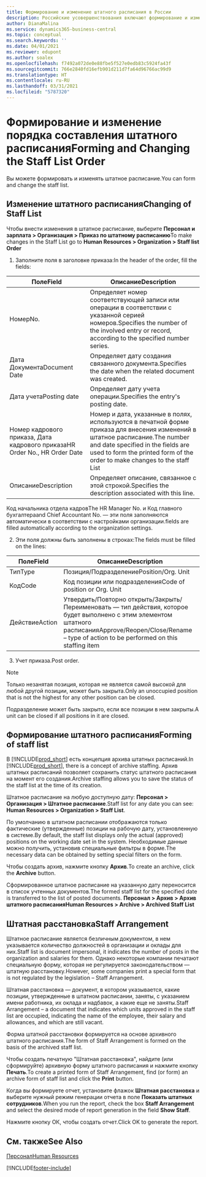 ```yaml
---
title: Формирование и изменение штатного расписания в России
description: Российские усовершенствования включают формирование и изменение штатного расписания.
author: DianaMalina
ms.service: dynamics365-business-central
ms.topic: conceptual
ms.search.keywords: ''
ms.date: 04/01/2021
ms.reviewer: edupont
ms.author: soalex
ms.openlocfilehash: f7492a072de0e88fbe5f527e0edb83c5924fa43f
ms.sourcegitcommit: 766e2840fd16efb901d211d7fa64d96766ac99d9
ms.translationtype: HT
ms.contentlocale: ru-RU
ms.lasthandoff: 03/31/2021
ms.locfileid: "5787320"
---
```

# <a name="forming-and-changing-the-staff-list-order"></a><span data-ttu-id="971e4-103">Формирование и изменение порядка составления штатного расписания</span><span class="sxs-lookup"><span data-stu-id="971e4-103">Forming and Changing the Staff List Order</span></span>

<span data-ttu-id="971e4-104">Вы можете формировать и изменять штатное расписание.</span><span class="sxs-lookup"><span data-stu-id="971e4-104">You can form and change the staff list.</span></span>

## <a name="changing-of-staff-list"></a><span data-ttu-id="971e4-105">Изменение штатного расписания</span><span class="sxs-lookup"><span data-stu-id="971e4-105">Changing of Staff List</span></span>

<span data-ttu-id="971e4-106">Чтобы внести изменения в штатное расписание, выберите **Персонал и зарплата > Организация > Приказ по штатному расписанию**</span><span class="sxs-lookup"><span data-stu-id="971e4-106">To make changes in the Staff List  go to **Human Resources > Organization > Staff list Order**</span></span>

1. <span data-ttu-id="971e4-107">Заполните поля в заголовке приказа:</span><span class="sxs-lookup"><span data-stu-id="971e4-107">In the header of the order, fill the fields:</span></span>

| <span data-ttu-id="971e4-108">Поле</span><span class="sxs-lookup"><span data-stu-id="971e4-108">Field</span></span>                       | <span data-ttu-id="971e4-109">Описание</span><span class="sxs-lookup"><span data-stu-id="971e4-109">Description</span></span>                                                  |
| --------------------------- | ------------------------------------------------------------ |
| <span data-ttu-id="971e4-110">Номер</span><span class="sxs-lookup"><span data-stu-id="971e4-110">No.</span></span>                         | <span data-ttu-id="971e4-111">Определяет номер соответствующей записи или операции в соответствии с указанной серией номеров.</span><span class="sxs-lookup"><span data-stu-id="971e4-111">Specifies the number of the involved entry or record, according to the specified number series.</span></span> |
| <span data-ttu-id="971e4-112">Дата Документа</span><span class="sxs-lookup"><span data-stu-id="971e4-112">Document Date</span></span>               | <span data-ttu-id="971e4-113">Определяет дату создания связанного документа.</span><span class="sxs-lookup"><span data-stu-id="971e4-113">Specifies the date when the related document was created.</span></span>    |
| <span data-ttu-id="971e4-114">Дата учета</span><span class="sxs-lookup"><span data-stu-id="971e4-114">Posting date</span></span>                | <span data-ttu-id="971e4-115">Определяет дату учета операции.</span><span class="sxs-lookup"><span data-stu-id="971e4-115">Specifies the entry's posting date.</span></span>                          |
| <span data-ttu-id="971e4-116">Номер кадрового приказа, Дата кадрового приказа</span><span class="sxs-lookup"><span data-stu-id="971e4-116">HR Order No., HR Order Date</span></span> | <span data-ttu-id="971e4-117">Номер и дата, указанные в полях, используются в печатной форме приказа для внесения изменений в штатное расписание.</span><span class="sxs-lookup"><span data-stu-id="971e4-117">The number and date specified in the fields are used to form the printed form of the order to make changes to the staff List</span></span> |
| <span data-ttu-id="971e4-118">Описание</span><span class="sxs-lookup"><span data-stu-id="971e4-118">Description</span></span>                 | <span data-ttu-id="971e4-119">Определяет описание, связанное с этой строкой.</span><span class="sxs-lookup"><span data-stu-id="971e4-119">Specifies the description associated with this line.</span></span>         |

<span data-ttu-id="971e4-120">Код начальника отдела кадров</span><span class="sxs-lookup"><span data-stu-id="971e4-120">The HR Manager No.</span></span> <span data-ttu-id="971e4-121">и Код главного бухгалтера</span><span class="sxs-lookup"><span data-stu-id="971e4-121">and Chief Accountant No.</span></span> <span data-ttu-id="971e4-122">— эти поля заполняются автоматически в соответствии с настройками организации.</span><span class="sxs-lookup"><span data-stu-id="971e4-122">fields are filled automatically according to the organization settings.</span></span>

2. <span data-ttu-id="971e4-123">Эти поля должны быть заполнены в строках:</span><span class="sxs-lookup"><span data-stu-id="971e4-123">The fields must be filled on the lines:</span></span>

| <span data-ttu-id="971e4-124">Поле</span><span class="sxs-lookup"><span data-stu-id="971e4-124">Field</span></span>  | <span data-ttu-id="971e4-125">Описание</span><span class="sxs-lookup"><span data-stu-id="971e4-125">Description</span></span>                                                  |
| ------ | ------------------------------------------------------------ |
| <span data-ttu-id="971e4-126">Тип</span><span class="sxs-lookup"><span data-stu-id="971e4-126">Type</span></span>   | <span data-ttu-id="971e4-127">Позиция/Подразделение</span><span class="sxs-lookup"><span data-stu-id="971e4-127">Position/Org. Unit</span></span>                                           |
| <span data-ttu-id="971e4-128">Код</span><span class="sxs-lookup"><span data-stu-id="971e4-128">Code</span></span>   | <span data-ttu-id="971e4-129">Код позиции или подразделения</span><span class="sxs-lookup"><span data-stu-id="971e4-129">Code of position or Org. Unit</span></span>                                |
| <span data-ttu-id="971e4-130">Действие</span><span class="sxs-lookup"><span data-stu-id="971e4-130">Action</span></span> | <span data-ttu-id="971e4-131">Утвердить/Повторно открыть/Закрыть/Переименовать — тип действия, которое будет выполнено с этим элементом штатного расписания</span><span class="sxs-lookup"><span data-stu-id="971e4-131">Approve/Reopen/Close/Rename – type of action to be performed on this staffing item</span></span> |

3. <span data-ttu-id="971e4-132">Учет приказа.</span><span class="sxs-lookup"><span data-stu-id="971e4-132">Post order.</span></span>

> [!NOTE]
> <span data-ttu-id="971e4-133">Только незанятая позиция, которая не является самой высокой для любой другой позиции, может быть закрыта.</span><span class="sxs-lookup"><span data-stu-id="971e4-133">Only an unoccupied position that is not the highest for any other position can be closed.</span></span>
>
> <span data-ttu-id="971e4-134">Подразделение может быть закрыто, если все позиции в нем закрыты.</span><span class="sxs-lookup"><span data-stu-id="971e4-134">A unit can be closed if all positions in it are closed.</span></span>

## <a name="forming-of-staff-list"></a><span data-ttu-id="971e4-135">Формирование штатного расписания</span><span class="sxs-lookup"><span data-stu-id="971e4-135">Forming of staff list</span></span>

<span data-ttu-id="971e4-136">В [!INCLUDE[prod_short](../../includes/prod_short.md)] есть концепция архива штатных расписаний.</span><span class="sxs-lookup"><span data-stu-id="971e4-136">In [!INCLUDE[prod_short](../../includes/prod_short.md)], there is a concept of archive staffing.</span></span> <span data-ttu-id="971e4-137">Архив штатных расписаний позволяет сохранить статус штатного расписания на момент его создания.</span><span class="sxs-lookup"><span data-stu-id="971e4-137">Archive staffing allows you to save the status of the staff list at the time of its creation.</span></span>

<span data-ttu-id="971e4-138">Штатное расписание на любую доступную дату: **Персонал > Организация > Штатное расписание**.</span><span class="sxs-lookup"><span data-stu-id="971e4-138">Staff list for any date you can see: **Human Resources > Organization > Staff List**.</span></span>

<span data-ttu-id="971e4-139">По умолчанию в штатном расписании отображаются только фактические (утвержденные) позиции на рабочую дату, установленную в системе.</span><span class="sxs-lookup"><span data-stu-id="971e4-139">By default, the staff list displays only the actual (approved) positions on the working date set in the system.</span></span> <span data-ttu-id="971e4-140">Необходимые данные можно получить, установив специальные фильтры в форме.</span><span class="sxs-lookup"><span data-stu-id="971e4-140">The necessary data can be obtained by setting special filters on the form.</span></span>

<span data-ttu-id="971e4-141">Чтобы создать архив, нажмите кнопку **Архив**.</span><span class="sxs-lookup"><span data-stu-id="971e4-141">To create an archive, click the **Archive** button.</span></span>

<span data-ttu-id="971e4-142">Сформированное штатное расписание на указанную дату переносится в список учтенных документов.</span><span class="sxs-lookup"><span data-stu-id="971e4-142">The formed staff list for the specified date is transferred to the list of posted documents.</span></span> <span data-ttu-id="971e4-143">**Персонал > Архив > Архив штатного расписания**</span><span class="sxs-lookup"><span data-stu-id="971e4-143">**Human Resources > Archive > Archived Staff List**</span></span>

## <a name="staff-arrangement"></a><span data-ttu-id="971e4-144">Штатная расстановка</span><span class="sxs-lookup"><span data-stu-id="971e4-144">Staff Arrangement</span></span>

<span data-ttu-id="971e4-145">Штатное расписание является безличным документом, в нем указывается количество должностей в организации и оклады для них.</span><span class="sxs-lookup"><span data-stu-id="971e4-145">Staff list is document impersonal, it indicates the number of posts in the organization and salaries for them.</span></span> <span data-ttu-id="971e4-146">Однако некоторые компании печатают специальную форму, которая не регулируется законодательством — штатную расстановку.</span><span class="sxs-lookup"><span data-stu-id="971e4-146">However, some companies print a special form that is not regulated by the legislation – Staff Arrangement.</span></span>

<span data-ttu-id="971e4-147">Штатная расстановка — документ, в котором указывается, какие позиции, утвержденные в штатном расписании, заняты, с указанием имени работника, их оклада и надбавок, а какие еще не заняты.</span><span class="sxs-lookup"><span data-stu-id="971e4-147">Staff Arrangement – a document that indicates which units approved in the staff list are occupied, indicating the name of the employee, their salary and allowances, and which are still vacant.</span></span>

<span data-ttu-id="971e4-148">Форма штатной расстановки формируется на основе архивного штатного расписания.</span><span class="sxs-lookup"><span data-stu-id="971e4-148">The form of  Staff Arrangement is formed on the basis of the archived staff list.</span></span>

<span data-ttu-id="971e4-149">Чтобы создать печатную "Штатная расстановка", найдите (или сформируйте) архивную форму штатного расписания и нажмите кнопку **Печать**.</span><span class="sxs-lookup"><span data-stu-id="971e4-149">To create a printed form of Staff Arrangement, find (or form) an archive form of staff list and click the **Print** button.</span></span>

<span data-ttu-id="971e4-150">Когда вы формируете отчет, установите флажок **Штатная расстановка** и выберите нужный режим генерации отчета в поле **Показать штатных сотрудников**.</span><span class="sxs-lookup"><span data-stu-id="971e4-150">When you run the report, check the box **Staff Arrangement** and select the desired mode of report generation in the field **Show Staff**.</span></span>

<span data-ttu-id="971e4-151">Нажмите кнопку ОК, чтобы создать отчет.</span><span class="sxs-lookup"><span data-stu-id="971e4-151">Click OK to generate the report.</span></span>

## <a name="see-also"></a><span data-ttu-id="971e4-152">См. также</span><span class="sxs-lookup"><span data-stu-id="971e4-152">See Also</span></span>

[<span data-ttu-id="971e4-153">Персонал</span><span class="sxs-lookup"><span data-stu-id="971e4-153">Human Resources</span></span>](Human-Resources.md)  


[!INCLUDE[footer-include](../../includes/footer-banner.md)]